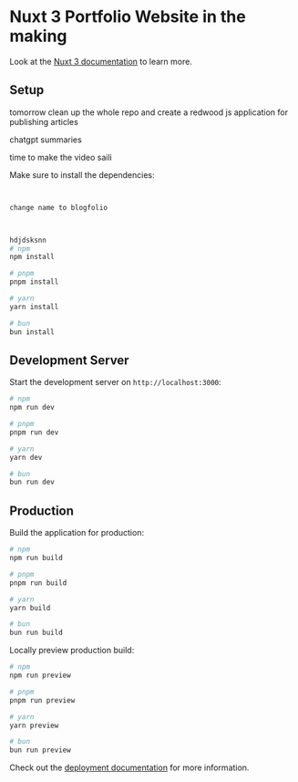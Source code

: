 # Nuxt 3 Portfolio Website in the making

Look at the [Nuxt 3 documentation](https://nuxt.com/docs/getting-started/introduction) to learn more.

## Setup

tomorrow clean up the whole repo and create a redwood js application for publishing articles


chatgpt summaries



time to make the video saili

Make sure to install the dependencies:

```bash


change name to blogfolio



hdjdsksnn
# npm
npm install

# pnpm
pnpm install

# yarn
yarn install

# bun
bun install
```

## Development Server

Start the development server on `http://localhost:3000`:

```bash
# npm
npm run dev

# pnpm
pnpm run dev

# yarn
yarn dev

# bun
bun run dev
```

## Production

Build the application for production:

```bash
# npm
npm run build

# pnpm
pnpm run build

# yarn
yarn build

# bun
bun run build
```

Locally preview production build:

```bash
# npm
npm run preview

# pnpm
pnpm run preview

# yarn
yarn preview

# bun
bun run preview
```

Check out the [deployment documentation](https://nuxt.com/docs/getting-started/deployment) for more information.
